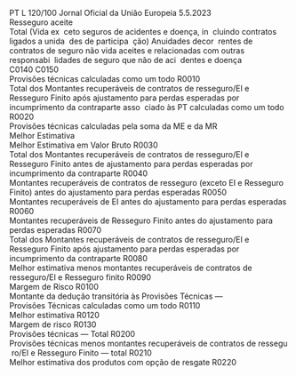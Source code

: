 PT  L 120/100 Jornal Oficial da União Europeia 5.5.2023  
Resseguro aceite  
Total (Vida ex ­
ceto seguros de 
acidentes e 
doença, in ­
cluindo contratos 
ligados a unida ­
des de participa ­
ção)  Anuidades decor ­
rentes de contratos 
de seguro 
não vida aceites e 
relacionadas com 
outras responsabi ­
lidades de seguro 
que não de aci ­
dentes e doença  
C0140  C0150  
Provisões técnicas calculadas como um todo  R0010  
Total dos Montantes recuperáveis de contratos de resseguro/EI e Resseguro Finito 
após ajustamento para perdas esperadas por incumprimento da contraparte asso ­
ciado às PT calculadas como um todo  R0020  
Provisões técnicas calculadas pela soma da ME e da MR  
Melhor Estimativa  
Melhor Estimativa em Valor Bruto  R0030  
Total dos Montantes recuperáveis de contratos de resseguro/EI e Resseguro Finito 
antes de ajustamento para perdas esperadas por incumprimento da contraparte  R0040  
Montantes recuperáveis de contratos de resseguro (exceto EI e Resseguro Finito) 
antes do ajustamento para perdas esperadas  R0050  
Montantes recuperáveis de EI antes do ajustamento para perdas esperadas  R0060  
Montantes recuperáveis de Resseguro Finito antes do ajustamento para perdas 
esperadas  R0070  
Total dos Montantes recuperáveis de contratos de resseguro/EI e Resseguro Finito 
após ajustamento para perdas esperadas por incumprimento da contraparte  R0080  
Melhor estimativa menos montantes recuperáveis de contratos de resseguro/EI e 
Resseguro finito  R0090  
Margem de Risco  R0100  
Montante da dedução transitória às Provisões Técnicas —  
Provisões Técnicas calculadas como um todo  R0110  
Melhor estimativa  R0120  
Margem de risco  R0130  
Provisões técnicas — Total  R0200  
Provisões técnicas menos montantes recuperáveis de contratos de ressegu ­
ro/EI e Resseguro Finito — total  R0210  
Melhor estimativa dos produtos com opção de resgate  R0220